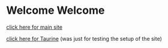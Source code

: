 # Welcome Welcome

[click here for main site](https://v4lex.github.io/)

[click here for Taurine](https://v4lex.github.io/t) (was just for testing the setup of the site)
